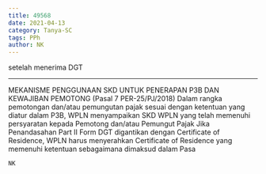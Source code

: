 ```yaml
---
title: 49568
date: 2021-04-13
category: Tanya-SC
tags: PPh
author: NK
---
```


setelah menerima DGT

---

MEKANISME PENGGUNAAN SKD UNTUK PENERAPAN P3B DAN KEWAJIBAN PEMOTONG (Pasal 7 PER-25/PJ/2018) Dalam rangka pemotongan dan/atau pemungutan pajak sesuai dengan ketentuan yang diatur dalam P3B, WPLN menyampaikan SKD WPLN yang telah memenuhi persyaratan kepada Pemotong dan/atau Pemungut Pajak Jika Penandasahan Part II Form DGT digantikan dengan Certificate of Residence, WPLN harus menyerahkan Certificate of Residence yang memenuhi ketentuan sebagaimana dimaksud dalam Pasa

`NK`
